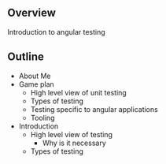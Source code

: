 ## Overview
Introduction to angular testing

## Outline
- About Me
- Game plan
  - High level view of unit testing
  - Types of testing
  - Testing specific to angular applications
  - Tooling 
- Introduction
  - High level view of testing
    - Why is it necessary
  - Types of testing
